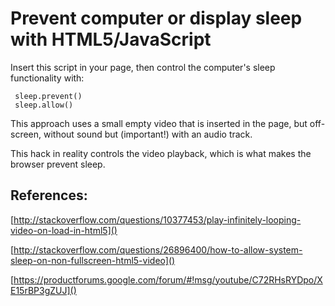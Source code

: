 # Prevent computer or display sleep with HTML5/JavaScript

Insert this script in your page, then control the computer's sleep functionality with:

     sleep.prevent()
     sleep.allow()

This approach uses a small empty video that is inserted in the page, but off-screen, without sound but (important!) with an audio track.

This hack in reality controls the video playback, which is what makes the browser prevent sleep.

## References:

[http://stackoverflow.com/questions/10377453/play-infinitely-looping-video-on-load-in-html5]()

[http://stackoverflow.com/questions/26896400/how-to-allow-system-sleep-on-non-fullscreen-html5-video]()

[https://productforums.google.com/forum/#!msg/youtube/C72RHsRYDpo/XE15rBP3gZUJ]()